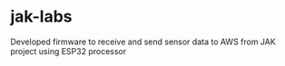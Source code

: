 # jak-labs
Developed firmware to receive and send sensor data to AWS from JAK project using ESP32 processor
